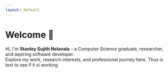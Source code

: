 ```yaml
---
layout: default
---
```


# Welcome 👋

Hi, I'm **Stanley Sujith Nelavala** – a Computer Science graduate, researcher, and aspiring software developer.  
Explore my work, research interests, and professional journey here.
Thus is text to see if it si working 
